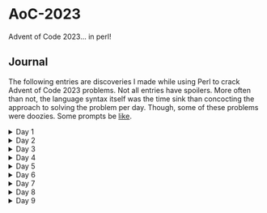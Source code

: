 # AoC-2023
Advent of Code 2023... in perl!

## Journal

The following entries are discoveries I made while using Perl to crack Advent of Code 2023 problems. Not all entries have spoilers. More often than not, the language syntax itself was the time sink than concocting the approach to solving the problem per day. Though, some of these problems were doozies. Some prompts be [like](https://youtu.be/7sl0e9yKwTk?si=03yJq0UBiphQ7Zkx). 

<details>
  <summary>Day 1</summary>

Solving day 1 wasn't too bad. I regexed my way through it without too much issue.

<h3>Gotchas</h3>

* **Regex Patterns in Variables**

This didn't feel straightforward. Simply using `$pattern = /(\d)\D$/;` wasn't working when using it with the `~=` match operator.
Ended up with the pattern itself in a scalar (`$pattern = q"(\d)\D$";`) and then storing a quoted regex (`qr`) in another scalar (`$re_pattern = qr/$pattern/;`)

* **Perl Modules**

In an effort to abstract solutions from the main runner, I decided to move solution code to perl modules. Then I can just import the module and it should just work.

However...

I had to install the Exporter library (`sudo cpan Exporter`).
Then use the following syntax at the top of my module:

```perl Day1.pm
# Modules/Day1.pm
package Modules:Day1

use Exporter ( import );

our @ISA = qw( Exporter );
our @EXPORT_OK = qw( part_one part_two );
```

The above is the final solution. I didn't know that the package had to be named respecting the path.

```perl
#modules/Day1.pm
package Day::One;  #file path needs to be Day/One.pm
``` 

While we're talking about paths, the main script needs a line like:

```perl
use lib './';
```

Without it, perl will traverse its predefined path variable searching for `Modules/Day1`. The `use lib './'` line prepends the current working directory to this list. 

 * **Syntax Highlighting**

 Maybe it's my machine, but despite using various perl extensions in vscode, I'm not seeing erroneous code and am left to interpret syntax errors on the command line on my own.

 I spent a few hours googling syntax errors on @EXPORT_OK to no avail. Can you see the problem?

 ```perl
# Modules/Day1.pm
package Modules:Day1

use Exporter ( import );

our @ISA = qw( Exporter );
our @EXPORT_OK qw( part_one part_two );
```
Can you see the problem? If you said, "You're missing an equals sign after @EXPORT_OK" then WHERE WERE YOU LAST NIGHT WHEN I WAS TRYING TO GET THIS FIGURED OUT???!!!

Anyway...

 </details>


<details>
  <summary>Day 2</summary>

This game of "show me cubes" doesn't sound very fun...

<h3>Things I learned</h3>

* `le` keyword doesn't behave the same as `<=`

When checking each game set for the number of colored cubes, my validator method only returned a handful of valid games if and only if, a set had a valid value for each color. Predefining as 0 and comparing using `le` returned `falsy` (eg `return 0 le 13` ). It's possible that `<=` is explicitly for numbers and will respect `0` values. `le` is a string comparison operator after checking the internet

* returning chained boolean statements

a statement like this: 

```perl
return $set_red <= $max_red and $set_green <= $max_green and $set_blue <= $max_blue;
```
doesn't behave like I expected. But this works:

```perl
return ($set_red <= $max_red and $set_green <= $max_green and $set_blue <= $max_blue);
```
If I had to guess, the former statement only returns the first part of the expression `$set_red <= $max_red`

* control flow with `next`

I'm used to a keyword like `continue` for processing the next enumeration in a loop. Perl uses `next`. I like this in combination with `unless`. It's succinct:
```perl
next unless validate($blah);
```
</details>


<details>
  <summary>Day 3</summary>

Reminds me of the "oil field" interview problem.

I thought on this a bit (part 1). I think if we get the absolute indicies of the symbols and then go back through and see if the symbol index exists in the surround array of positions around the number, this would be a good idea. There may be a better way but this is what my brain came up with.

\* by `absolute` I mean, the index of a symbol found if the whole data set was one string. Since each line in my data was 140 characters long, the 3rd character in the 4th row would be index 422 => row_index(3) * line_length(140) + symbol_index(2) (0-based indexing for row and symbol)

<h3>Things I learned</h3>

 * Getting length of array

  I discovered that you can get the length of a perl array by assigning a scalar ($variable) to the list (@variable). Super neat? I leave that to you to decide.

  ```perl
  my $array_len = @blah_array;
  ```

 * Array index variables

  When you using the regex match operation (ie `$blah =~ /m/<regex_pattern>/`), upon finding a match, there are some special perl variables available. `$-[0]` gets the index of the first matched character of the match in a string. `$+[0]` gets the starting of the charcter after a match. I just subtract 1 from the `$+[0]` scalar to get the last index of my match.   

  * chomp - remove trailing space

  In languages like c#, `.Trim()` functions return the new value. Not so with `chomp`. It does an in place mutation trimming the input separator character (new line, essentially). `chomp` does return a value: the number of characters it removed from the variable in question.

  * hashes of array references, oh my

  To talk through my approach to solving the part two problem, I wanted to get the absolute data indices of all gears (`*`). Effectively, when I matched the asterisk character in string, I'd use that index as my hash key and set it to an array reference.

  ```perl
  my $gear_index = $-[0] + (LINE_LENGTH * $row_number);
	$gears{$gear_index} = []; # [] is an array ref; () is an undefined array. Can't push to () via hash index
  ```
  Then, I churned back through the data to match surrounding indices to any available gear index. If a matching gear existed, then push the number to the hash at corresponding gear index key.

  Straightforward, right? I then used `List::AllUtils` `product` function to give me the product of each hash array value with exactly two numbers. The problem: the product was being applied to the array reference (which didn't do anything because 1 x address reference = address reference). WHat gives?

  well, you can't just do this:

  ```perl
  for(keys %gears) {
    my @nums = $gears{$_}; # <-- array ref eg ARRAY5987651

    #if length of array is 2 -- scalar @array returns length...
    if(scalar @nums == 2) { # this would never be true
      my $product = product @nums;
      $aggregate += $product;
    }
	}
  ```

  Instead, do this:

  ```perl
  my @nums = @{$gears{$_}} # oh baby, cast that arrayref to an array!
  ```

In short... I've spend more time so far working in spite of perl and its nuances than on the algorithm for solving these problems.

</details>

<details>
<summary>Day 4</summary>

The only real oddity is when splitting strings. Not a big deal separating winning numbers from the ones that were owned except the `|` had to be escaped -> `\|`. Then splitting numbers by space took a moment because I would get a blank item in my list as evidenced by a preceding comma when I do:

```perl
say join ',', @winning_numbers;

# output ,4,8,15,16,23,42
```

adding a `trim` function to the input fixed that. Also, the split expression required `/\s+/`.

Otherwise, the fastest I've completed a pair of problems.

</details>

<details>
<summary>Day 5</summary>

<h3>References strike again</h3>

* The problem with hash references

In solving the seed-soil...location problem for part 1, I decided to be clever and define a bunch of hashes and when I encounter a specific string (ie `humidity-to-location`) I'd use and eval statement to dynamically store the reference and pass it on to a subrountine so I could cascade the source/destination values.

   * **problem 1** - assigning a new hash to the reference creates a new hash with different reference

  I don't even recall what I did but it seemed that this code created a new hash reference so any key-value pairs added are lost to the ether

  ```perl
  sub cascade_recipe() {
    my $recipe_ref = shift;
    my $data = shift;
    my %hash = %$recipe_ref;
    ...
    $hash{$key} = $value;
  ```

  when printing my variable, the reference was different for the `%hash` but the `$recipe_ref` had the appropriate hash for the thing I wanted from the caller.

  * **problem 2** - try using a prototype

  args to a subroutine are a list of scalars effective. For lists and hashes those are references but a hash is just a fancy list that has keys and values so the whole thing gets stored as a list (according to the internet). I though there was a problem getting the hash to resolve correctly. So I used a prototype.

  ```perl
  sub cascade_recipe(\%) {
    my $recipe_ref = shift;
    my $data = shift;
    my %hash = %$recipe_ref;
    ...
    $hash{$key} = $value;
  ```

  That `\%` in the rountine parens means the first arg in `@_` (the arg list) shall be a hash reference. But using this didn't do anything. Back to stackoverflow for some different word combinations.

  * **The solution** 

  There are two ways to access a hash. either `$hash{key}` or `$hash->{key}`. The latter dereferences and since we're using a reference, the arrow is the way to amend the hash ref you care about. No need to use a prototype either.

  ```perl
  sub cascade_recipe() {
    my $recipe_ref = shift;
    my $data = shift;
    ...
    $recipe_ref->{$key} = $value;
  ```

<h3>This implementation begs for monads</h3>
I'd love to dot chain my hashes. I can probably still do it...

<h3>Example works but my data input kills perl</h3>

Let's see what happens on a different machine...

<h3>Take what you need</h3>

The approach above was pretty heavy handed. There's no need to store all the possible destination-source values. I changed the approach to only cache each recipe and let each seed be it's own input. to get the next component and interate. I often solve the via iteration. Anyway, part 1 works. Part 2 dies with "Out of Memory".

ALso, the cognitive load on this one is high because of the number of mapings and the array of seed ranges. I had to leave a bunch of breadcrumbs for myself until I solved the breakdown.

</details>

<details>
<summary>Day 6</summary>

This was an interesting application of the quadratic equation (or, at least that's how I approached it).
turns out, `ceil()` and `floor()` are not exactly included. You have to `use POSIX` to get these functions.

Also, to raise a number by a power, use `**`, not `^`. The caret is used to XOR binary expressions or for bitwise operations. 

I was afraid of buffer overflow in part two b ut it was fine.
</details>

<details>
  <summary>Day 7</summary>

<h3>Threading</h3>
Had a thought about threading. I'm looking at this problem in two slices:
  * Identify the strength types into their own buckets (five of a kind, full house, etc)
  * sort each of the buckets accordingly (this is the part I want to thread)

[Threading](https://perldoc.perl.org/threads) in perl feels a little daunting but maybe because it looks a little different than in C# or Javascript. It should be fine if I pass the sub buckets as array references. 

<h3>sorting optimizations</h3>
Thinking about the sorting of hands... I got curious about the efficiency differences between numeric and string comparisons in perl. Luckily, [someone else already did this research](https://limited.systems/articles/writing-faster-perl/#:~:text=Integer%20comparison%20is%20faster%20than%20string%20comparison).

How can I take 13 possible values and make them sort efficient? 2-9 are already numbers. A,K,Q,J and T are valued at 14..10. 
As I was bringing the dogs back from a walk, I had a mind to convert each character to a hex value 0x2 - 0xE. Seems a bit heavy because 57.1428% of my characters are numerical to begin with. Since 1 isn't a value and regex is efficient, I can swap the alpha character with their numerical value. Then I would do a thing like `/1\d|\d/` to fetch appropriate values for sorting.

<h3>multi initialization</h3>

I didn't want 7 lines to declare a bunch of empty arrays... though, I wouldn't do this in c#... anyway, here's a nifty (or whatever) thing to assign a bunch of empty, yet unique, array ~references~ (edit: don't use references, just make them empty arrays (`()` instead of `[]`), otherwise, conacatenating at the end is a nightmare. You'll get 7 array references and then their contents. lame):

```perl
my (@fivek, @fourk, @fh, @threek, @twop, @onep, @def) = () x 7;
```
`x` is a repetition operator. you just have to be able to count how many things you're declaring, which makes two modifications you need to make if you add or remove an array initialization.

<h3>given... the perl switch statement</h3>

There's a switch like syntax as follows:

```perl
given($some_var) {
  when('foo') { do blah; }
  default { do other blah; }
}
```

but... it doesn't work out of the box. One must use:

```perl
use feature qw ( switch );
```

of all things...

<h2>Part Two</h2>
Ah, so J is no longer 11 and it's less than two... and since letters were previous assigned 1x (10-14), I'll make J a really low number: 0!

The only real snafu I ran into was that implemnented `given...when...default` wrongly for my case where only single versions of each non-joker card existed. I pleaced the default outside an inner given and it did weird things. I had a handful of high card weights where 1 or more jokers were present

```perl
given($max_card_appearance) {
  ...
  when(1) {
    given($key_count) {
      when(1) { push @{$fivek}, $hand; }
      when(2) { push @{$fourk}, $hand; }
      when(3) { push @{$threek}, $hand; }
      when(4) { push @{$onep}, $hand; }
    }
    default	{ push @{$def}, $hand; } #oopsie. weird side effect. None of the above evaluated
  }
}
```

Once I corrected to the snippet below, everything was as expected. The `default` case, I suspect, was being evaluated before attempting the inner given loop:

```perl
given($max_card_appearance) {
  when(1) {
    given($key_count) {
      when(1) { push @{$fivek}, $hand; }
      when(2) { push @{$fourk}, $hand; }
      when(3) { push @{$threek}, $hand; }
      when(4) { push @{$onep}, $hand; }
      default	{ push @{$def}, $hand; }
    }
  }
}
```

Now that that is over, I have an idea how to make perl not commit sepuku when I run Day 5 solution.

</details>

<details>
  <summary>Day 8</summary>

  Part 1 was easy. Part 2 was going to take 8 billion seconds. Ain't no one got time for that.

  With the help of friends doing the challenge, a juicy hint about LCM (Lowest Common Multiple) was dropped and I was a bit confused at first. I assumed getting from `/A$/` to `/Z$/` had many paths with many lengths. A simple test proved that each path run multiple times aggregates to the same base factor. I just had to trust the data.

  Built my own LCM utility, tested it out and felt pretty good about it. Then my answer in the hundreds of quadrillions was "too high".

  I could only specultae an off by one error. Boy, was I right!

  My part 1 solution looked a bit like this:

  ```perl
  while($current_key ne $end_key) {
		my $index = $steps % $direction_length;
		my $dir_index = $ref_directions->[$index];

		my $next_key = $locations{$current_key}[$dir_index];
		$current_key = $next_key;

		$steps++;
	}
  ```

  part two, I kept some things, moved other things around...

  ```perl
  while(1) {
		$steps++;
    my $index = $steps % $direction_length;
		my $dir_index = $ref_dir->[$index];

		my $next_key = $locations{$key}[$dir_index];
		$key = $next_key;
		return $steps if $key =~ m/Z$/;
	}
  ```

  I do not recall what bright idea led me to moving the `$steps++` to the top of the loop, but I depend on the modulo of that over the length of my directions to use the correct R/L. Moving `$steps++` below `my $index = $steps % $direction_length;` fixes it. 

  This one wasn't so bad. Getting away from brute force solutions and thinking about the data differently is making be a better human.
</details>

<details>
  <summary>Day 9</summary>

Alright... it seems that the time has now come for me to leave a note to myself about how reference and value types in perl work. I'm running into dereferencing issues again when I pass an array on to a sub routine. I'm sure hashes will give me guff, too.

_Example 1:_ Pushing an array reference to a subroutine, dereferencing and pushing into a hash

I want to maintain a bunch of lists in a hash. Maybe I could get by with a mulridimensional array but I want this to work... dammit!

```perl
sub test {
	my $line = "10 13 16 21 30 45";

	my @data = split /\s+/, $line;
	my %hash = example(\@data);
}


sub example() {
	my $input_list = shift;
	my %working_sets = {0 => @$input_list};
	my $set_index = 0;
	my @working_set = $working_sets{$set_index};
...
}
```

this gives me a `Odd number of elements in anonymous hash` on line 2 of the `example` sub. 

**solution**
use parens, not curly braces when initializing a hash. Also, the array in the hash needs to be an array ref. 

This:

```perl 
	my %working_sets = {0 => @$input_list}; #curly braces { } X wrong
```

should be 

```perl
	my %working_sets = (0 => $input_list); #parens ( ) correct. use an arrayref
```

<h3>Array references</h3>
I can't quite figure it out. I suspect that something like this creates an array, eg (1,2,3)

```perl
my @blah = split /\s/ "1 2 3";
```

so when it gets passed on to a function like so:

```perl
some_func(\@blah);
```
It remains a ref essentially (I think). I say this because passing the dereference version of this array causes problems in my utility function.

<h3>Dereferencing Array refs in hashes... more malarkey</h3>
I spent too much time trying to figure out what's going on with trying to slice arrays. Spoiler alert: you can't slice array references.

When dereferencing from a hash, one much do this:

```perl
	my %working_sets = (0 => $input_list);
	my $set_index = 0;
	my @values = @{$working_sets{$set_index}};
```

fffffff... I know I made the choice to use this language. This is not the first time that the bulk of the time solving the day's problem came down to "how do I use perl?"

<h3>Special syntax for getting the last item in an array</h3>

Get the last item by simply doing `$array[-1];`.

What about array references? Super easy:
prepend another `$` sigil to the front of the array ref like so:

```perl
$$arr_ref[-1];
```

Wanna really impress your friends? There's a special variable for last index!

```perl
$array[$#array]
# for array refs prepend an extra $ sigil. for the index token, a $ after $#
$$arr_ref[$#$arr_ref];
```

Wanna keep your friends? Don't use perl...
</details>